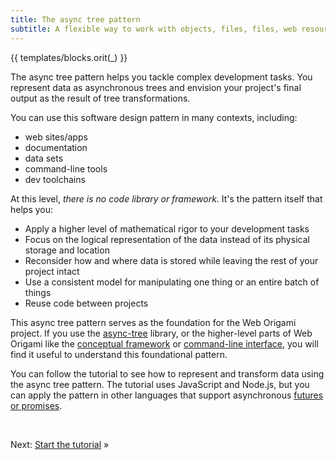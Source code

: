 ```yaml
---
title: The async tree pattern
subtitle: A flexible way to work with objects, files, files, web resources, and more
---
```


{{ templates/blocks.orit(_) }}

The async tree pattern helps you tackle complex development tasks. You represent data as asynchronous trees and envision your project's final output as the result of tree transformations.

You can use this software design pattern in many contexts, including:

- web sites/apps
- documentation
- data sets
- command-line tools
- dev toolchains

At this level, _there is no code library or framework_. It's the pattern itself that helps you:

- Apply a higher level of mathematical rigor to your development tasks
- Focus on the logical representation of the data instead of its physical storage and location
- Reconsider how and where data is stored while leaving the rest of your project intact
- Use a consistent model for manipulating one thing or an entire batch of things
- Reuse code between projects

This async tree pattern serves as the foundation for the Web Origami project. If you use the [async-tree](/async-tree/) library, or the higher-level parts of Web Origami like the [conceptual framework](/concepts/) or [command-line interface](/cli/), you will find it useful to understand this foundational pattern.

You can follow the tutorial to see how to represent and transform data using the async tree pattern. The tutorial uses JavaScript and Node.js, but you can apply the pattern in other languages that support asynchronous [futures or promises](https://en.wikipedia.org/wiki/Futures_and_promises).

&nbsp;

Next: [Start the tutorial](start.html) »
